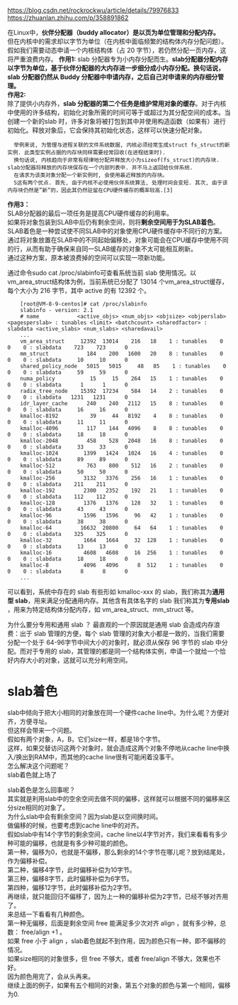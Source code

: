 https://blog.csdn.net/rockrockwu/article/details/79976833  
https://zhuanlan.zhihu.com/p/358891862


在Linux中，**伙伴分配器（buddy allocator）是以页为单位管理和分配内存。**  
但在内核中的需求却以字节为单位（在内核中面临频繁的结构体内存分配问题）。假如我们需要动态申请一个内核结构体（占 20 字节），若仍然分配一页内存，这将严重浪费内存。
**作用1:** 
slab 分配器专为小内存分配而生。**slab分配器分配内存以字节为单位，基于伙伴分配器的大内存进一步细分成小内存分配。换句话说，slab 分配器仍然从 Buddy 分配器中申请内存，之后自己对申请来的内存细分管理。**  
**作用2:**  
除了提供小内存外，**slab 分配器的第二个任务是维护常用对象的缓存**。对于内核中使用的许多结构，初始化对象所需的时间可等于或超过为其分配空间的成本。当创建一个新的slab 时，许多对象将被打包到其中并使用构造函数（如果有）进行初始化。释放对象后，它会保持其初始化状态，这样可以快速分配对象。  

      举例来说, 为管理与进程关联的文件系统数据, 内核必须经常生成struct fs_struct的新实例. 此类型实例占据的内存块同样需要经常回收(在进程结束时).   
      换句话说, 内核趋向于非常有规律地分配并释放大小为sizeof(fs_struct)的内存块. slab分配器将释放的内存块保存在一个内部列表中. 并不马上返回给伙伴系统. 
      在请求为该类对象分配一个新实例时, 会使用最近释放的内存块。
      S这有两个优点. 首先, 由于内核不必使用伙伴系统算法, 处理时间会变短. 其次, 由于该内存块仍然是”新”的，因此其仍然驻留在CPU硬件缓存的概率较高.[3]  

**作用3：**        
SLAB分配器的最后一项任务是提高CPU硬件缓存的利用率。   
如果将对象包装到SLAB中后仍有剩余空间，则将**剩余空间用于为SLAB着色**。   
SLAB着色是一种尝试使不同SLAB中的对象使用CPU硬件缓存中不同行的方案。  
通过将对象放置在SLAB中的不同起始偏移处，对象可能会在CPU缓存中使用不同的行，从而有助于确保来自同一SLAB缓存的对象不太可能相互刷新。  
通过这种方案，原本被浪费掉的空间可以实现一项新功能。  

通过命令sudo cat /proc/slabinfo可查看系统当前 slab 使用情况。以vm_area_struct结构体为例，当前系统已分配了 13014 个vm_area_struct缓存，每个大小为 216 字节，其中 active 的有 12392 个。  
      
        [root@VM-8-9-centos]# cat /proc/slabinfo
        slabinfo - version: 2.1
        # name            <active_objs> <num_objs> <objsize> <objperslab> <pagesperslab> : tunables <limit> <batchcount> <sharedfactor> : slabdata <active_slabs> <num_slabs> <sharedavail>
        ...
        vm_area_struct     12392  13014    216   18    1 : tunables    0    0    0 : slabdata    723    723      0
        mm_struct            184    200   1600   20    8 : tunables    0    0    0 : slabdata     10     10      0
        shared_policy_node   5015   5015     48   85    1 : tunables    0    0    0 : slabdata     59     59      0
        numa_policy           15     15    264   15    1 : tunables    0    0    0 : slabdata      1      1      0
        radix_tree_node    15392  17234    584   14    2 : tunables    0    0    0 : slabdata   1231   1231      0
        idr_layer_cache      240    240   2112   15    8 : tunables    0    0    0 : slabdata     16     16      0
        kmalloc-8192          39     44   8192    4    8 : tunables    0    0    0 : slabdata     11     11      0
        kmalloc-4096         117    144   4096    8    8 : tunables    0    0    0 : slabdata     18     18      0
        kmalloc-2048         458    528   2048   16    8 : tunables    0    0    0 : slabdata     33     33      0
        kmalloc-1024        1399   1424   1024   16    4 : tunables    0    0    0 : slabdata     89     89      0
        kmalloc-512          763    800    512   16    2 : tunables    0    0    0 : slabdata     50     50      0
        kmalloc-256         3132   3376    256   16    1 : tunables    0    0    0 : slabdata    211    211      0
        kmalloc-192         2300   2352    192   21    1 : tunables    0    0    0 : slabdata    112    112      0
        kmalloc-128         1376   1376    128   32    1 : tunables    0    0    0 : slabdata     43     43      0
        kmalloc-96          1596   1596     96   42    1 : tunables    0    0    0 : slabdata     38     38      0
        kmalloc-64         16632  20800     64   64    1 : tunables    0    0    0 : slabdata    325    325      0
        kmalloc-32          1664   1664     32  128    1 : tunables    0    0    0 : slabdata     13     13      0
        kmalloc-16          4608   4608     16  256    1 : tunables    0    0    0 : slabdata     18     18      0
        kmalloc-8           4096   4096      8  512    1 : tunables    0    0    0 : slabdata      8      8      0
        ...
  
  
可以看到，系统中存在的 slab 有些形如 kmalloc-xxx 的 slab，我们称其为**通用型 slab**，用来满足分配通用内存。其他含有具体名字的 slab 我们称其为**专用slab** ，用来为特定结构体分配内存，如 vm_area_struct、mm_struct 等。  

为什么要分专用和通用 slab ？ 最直观的一个原因就是通用 slab 会造成内存浪费：出于 slab 管理的方便，每个 slab 管理的对象大小都是一致的，当我们需要分配一个处于 64-96字节中间大小的对象时，就必须从保存 96 字节的 slab 中分配。而对于专用的 slab，其管理的都是同一个结构体实例，申请一个就给一个恰好内存大小的对象，这就可以充分利用空间。  


# slab着色 #  
slab中倾向于把大小相同的对象放在同一个硬件cache line中。为什么呢？方便对齐，方便寻址。  
但这样会带来一个问题。  
假如有两个对象，A，B，它们size一样，都是18个字节。  
这样，如果交替访问这两个对象时，就会造成这两个对象不停地从cache line中换入/换出到RAM中，而其他的cache line很有可能闲着没事干。  
怎么解决这个问题呢？  
slab着色就上场了  

slab着色是怎么回事呢？  
其实就是利用slab中的空余空间去做不同的偏移，这样就可以根据不同的偏移来区分size相同的对象了。  
为什么slab中会有剩余空间？因为slab是以空间换时间。  
做偏移的时候，也要考虑到cache line中的对齐。  
假如slab中有14个字节的剩余空间，cache line以4字节对齐，我们来看看有多少种可能的偏移，也就是有多少种可能的颜色。  
第一种，偏移为0，也就是不偏移，那么剩余的14个字节在哪儿呢？放到结尾处，作为偏移补偿。  
第二种，偏移4字节，此时偏移补偿为10字节。  
第三种，偏移8字节，此时偏移补偿为6字节。  
第四种，偏移12字节，此时偏移补偿为2字节。  
再继续，就只能回归不偏移了，因为上一种的偏移补偿为2字节，已经不够对齐用了。  
来总结一下看看有几种颜色。  
第一种无偏移，后面是剩余空间 free 能满足多少次对齐 align ，就有多少种，总数： free/align +1 。  
如果 free 小于 align ，slab着色就起不到作用，因为颜色只有一种，即不偏移的情况。  
如果size相同的对象很多，但 free 不够大，或者 free/align 不够大，效果也不好。  
因为颜色用完了，会从头再来。  
继续上面的例子，如果有五个相同的对象，第五个对象的颜色与第一个相同，偏移为0.  
